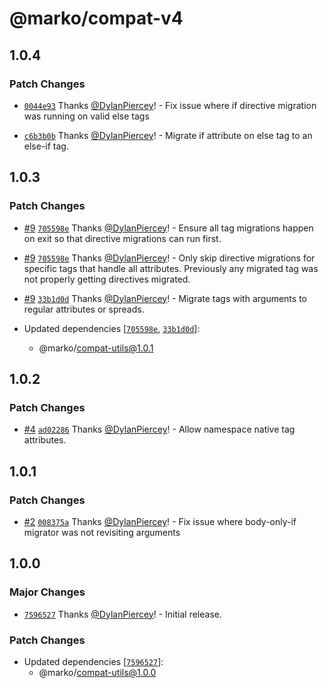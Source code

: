 # @marko/compat-v4

## 1.0.4

### Patch Changes

- [`0044e93`](https://github.com/marko-js/compat/commit/0044e93d26febfa14d153e3cd0aebc084351ff44) Thanks [@DylanPiercey](https://github.com/DylanPiercey)! - Fix issue where if directive migration was running on valid else tags

- [`c6b3b0b`](https://github.com/marko-js/compat/commit/c6b3b0b92db74abc02f9d8976b65dc5c6c73ae9c) Thanks [@DylanPiercey](https://github.com/DylanPiercey)! - Migrate if attribute on else tag to an else-if tag.

## 1.0.3

### Patch Changes

- [#9](https://github.com/marko-js/compat/pull/9) [`705598e`](https://github.com/marko-js/compat/commit/705598ef6bb7d136c1d948d1639b7a14c2289f0c) Thanks [@DylanPiercey](https://github.com/DylanPiercey)! - Ensure all tag migrations happen on exit so that directive migrations can run first.

- [#9](https://github.com/marko-js/compat/pull/9) [`705598e`](https://github.com/marko-js/compat/commit/705598ef6bb7d136c1d948d1639b7a14c2289f0c) Thanks [@DylanPiercey](https://github.com/DylanPiercey)! - Only skip directive migrations for specific tags that handle all attributes. Previously any migrated tag was not properly getting directives migrated.

- [#9](https://github.com/marko-js/compat/pull/9) [`33b1d0d`](https://github.com/marko-js/compat/commit/33b1d0d723c82ade65f27a31910120a29f522417) Thanks [@DylanPiercey](https://github.com/DylanPiercey)! - Migrate tags with arguments to regular attributes or spreads.

- Updated dependencies [[`705598e`](https://github.com/marko-js/compat/commit/705598ef6bb7d136c1d948d1639b7a14c2289f0c), [`33b1d0d`](https://github.com/marko-js/compat/commit/33b1d0d723c82ade65f27a31910120a29f522417)]:
  - @marko/compat-utils@1.0.1

## 1.0.2

### Patch Changes

- [#4](https://github.com/marko-js/compat/pull/4) [`ad02286`](https://github.com/marko-js/compat/commit/ad02286bf28b66acafa1156dc381e61213be1456) Thanks [@DylanPiercey](https://github.com/DylanPiercey)! - Allow namespace native tag attributes.

## 1.0.1

### Patch Changes

- [#2](https://github.com/marko-js/compat/pull/2) [`008375a`](https://github.com/marko-js/compat/commit/008375ad1926976462e4dfa56a712a4e22ba6293) Thanks [@DylanPiercey](https://github.com/DylanPiercey)! - Fix issue where body-only-if migrator was not revisiting arguments

## 1.0.0

### Major Changes

- [`7596527`](https://github.com/marko-js/compat/commit/759652785293c56649165a3862c83ed5f1389d8f) Thanks [@DylanPiercey](https://github.com/DylanPiercey)! - Initial release.

### Patch Changes

- Updated dependencies [[`7596527`](https://github.com/marko-js/compat/commit/759652785293c56649165a3862c83ed5f1389d8f)]:
  - @marko/compat-utils@1.0.0
